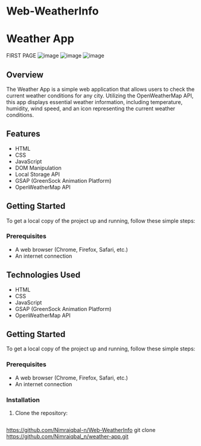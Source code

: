 # Web-WeatherInfo

# Weather App


FIRST PAGE ![image](https://github.com/user-attachments/assets/9c7ab8c9-b2ca-46aa-9224-82887fcae834)
![image](https://github.com/user-attachments/assets/356f5fcd-0f3e-4ca6-bc30-ac303066a618)
![image](https://github.com/user-attachments/assets/7e6de86c-feff-4158-b152-c8ccdfb8832a)

## Overview

The Weather App is a simple web application that allows users to check the current weather conditions for any city. Utilizing the OpenWeatherMap API, this app displays essential weather information, including temperature, humidity, wind speed, and an icon representing the current weather conditions.

## Features

- HTML
- CSS
- JavaScript
- DOM Manipulation
- Local Storage API
- GSAP (GreenSock Animation Platform)
- OpenWeatherMap API

## Getting Started

To get a local copy of the project up and running, follow these simple steps:

### Prerequisites

- A web browser (Chrome, Firefox, Safari, etc.)
- An internet connection


## Technologies Used

- HTML
- CSS
- JavaScript
- GSAP (GreenSock Animation Platform)
- OpenWeatherMap API

## Getting Started

To get a local copy of the project up and running, follow these simple steps:

### Prerequisites

- A web browser (Chrome, Firefox, Safari, etc.)
- An internet connection

### Installation

1. Clone the repository:
   ```bash
https://github.com/Nimraiqbal-n/Web-WeatherInfo
   git clone https://github.com/Nimraiqbal_n/weather-app.git
